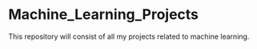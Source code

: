 # Machine_Learning_Projects
This repository will consist of all my projects related to machine learning.
